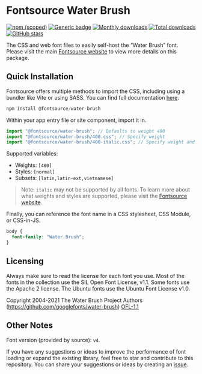 # Fontsource Water Brush

[![npm (scoped)](https://img.shields.io/npm/v/@fontsource/water-brush?color=brightgreen)](https://www.npmjs.com/package/@fontsource/water-brush) [![Generic badge](https://img.shields.io/badge/fontsource-passing-brightgreen)](https://github.com/fontsource/fontsource) [![Monthly downloads](https://badgen.net/npm/dm/@fontsource/water-brush)](https://github.com/fontsource/fontsource) [![Total downloads](https://badgen.net/npm/dt/@fontsource/water-brush)](https://github.com/fontsource/fontsource) [![GitHub stars](https://img.shields.io/github/stars/fontsource/fontsource.svg?style=social&label=Star)](https://github.com/fontsource/fontsource/stargazers)

The CSS and web font files to easily self-host the “Water Brush” font. Please visit the main [Fontsource website](https://fontsource.org/fonts/water-brush) to view more details on this package.

## Quick Installation

Fontsource offers multiple methods to import the CSS, including using a bundler like Vite or using SASS. You can find full documentation [here](https://fontsource.org/docs/getting-started/introduction).

```javascript
npm install @fontsource/water-brush
```

Within your app entry file or site component, import it in.

```javascript
import "@fontsource/water-brush"; // Defaults to weight 400
import "@fontsource/water-brush/400.css"; // Specify weight
import "@fontsource/water-brush/400-italic.css"; // Specify weight and style
```

Supported variables:
- Weights: `[400]`
- Styles: `[normal]`
- Subsets: `[latin,latin-ext,vietnamese]`

> Note: `italic` may not be supported by all fonts. To learn more about what weights and styles are supported, please visit the [Fontsource website](https://fontsource.org/fonts/water-brush).

Finally, you can reference the font name in a CSS stylesheet, CSS Module, or CSS-in-JS.

```css
body {
  font-family: "Water Brush";
}
```

## Licensing
Always make sure to read the license for each font you use. Most of the fonts in the collection use the SIL Open Font License, v1.1. Some fonts use the Apache 2 license. The Ubuntu fonts use the Ubuntu Font License v1.0.

Copyright 2004-2021 The Water Brush Project Authors (https://github.com/googlefonts/water-brush)
[OFL-1.1](https://openfontlicense.org)

## Other Notes
Font version (provided by source): `v4`.

If you have any suggestions or ideas to improve the performance of font loading or expand the existing library, feel free to star and contribute to this repository. You can share your suggestions or ideas by creating an [issue](https://github.com/fontsource/fontsource/issues).